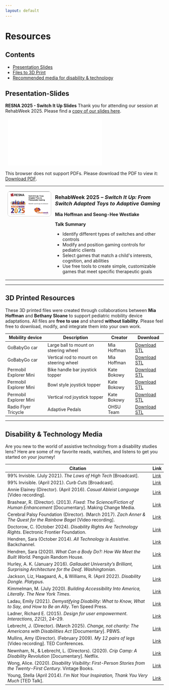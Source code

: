 ```yaml
---
layout: default
---
```


# Resources

## Contents
- [Presentation Slides](#presentation-slides)
- [Files to 3D Print](#3d-printed-resources)
- [Recommended media for disability & technology](#disability--technology-media)

## Presentation-Slides
**RESNA 2025 - Switch It Up Slides**
Thank you for attending our session at RehabWeek 2025. Please find a [copy of our slides here](pdfs/SwitchItUp-RESNA2025-Notes.pdf).

<object data="pdfs/SwitchItUp-RESNA2025-Notes.pdf" type="application/pdf" width="700px" height="700px">
  <embed src="pdfs/SwitchItUp-RESNA2025-Notes.pdf" type="application/pdf">
  <p>This browser does not support PDFs. Please download the PDF to view it: <a href="pdfs/SwitchItUp-RESNA2025-Notes.pdf">Download PDF</a>.</p>
</embed>
</object>

<table>
<tr>
<td style="width:30%; vertical-align: top;">

[<img src="photos/SwitchItUp-Thumbnail.png" alt="Switch It Up Slide Preview" style="width:100%; border:1px solid #ccc; border-radius:8px;">](pdfs/SwitchItUp-RESNA2025-Notes.pdf)

</td>
<td style="width:70%; vertical-align: top;">

### RehabWeek 2025 – *Switch It Up: From Switch Adapted Toys to Adaptive Gaming*  
**Mia Hoffman and Seong-Hee Westlake**

**Talk Summary**
- Identify different types of switches and other controls  
- Modify and position gaming controls for pediatric clients  
- Select games that match a child's interests, cognition, and abilities  
- Use free tools to create simple, customizable games that meet specific therapeutic goals

</td>
</tr>
</table>




---

## 3D Printed Resources

These 3D printed files were created through collaborations between **Mia Hoffman** and **Bethany Sloane** to support pediatric mobility device adaptations. All files are **free to use** and shared **without liability**. Please feel free to download, modify, and integrate them into your own work.




<!-- Markdown table -->

| Mobility device | Description | Creator | Download |
| --------------  | ----------- | ------ | --------- |
| GoBabyGo car |  Large ball to mount on steering wheel | Mia Hoffman | [Download STL](https://github.com/miahoffmannd/miahoffmannd.github.io/blob/main/3dprints/steering-knob-ROC.STL) |
| GoBabyGo car |  Vertical rod to mount on steering wheel | Mia Hoffman | [Download STL](https://github.com/miahoffmannd/miahoffmannd.github.io/blob/main/3dprints/steering-rod-ROC.STL) |
| Permobil Explorer Mini |  Bike handle bar joystick topper | Kate Bokowy | [Download STL](https://github.com/miahoffmannd/miahoffmannd.github.io/blob/main/3dprints/bike-handle-EM.STL) |
| Permobil Explorer Mini | Bowl style joystick topper | Kate Bokowy | [Download STL](https://github.com/miahoffmannd/miahoffmannd.github.io/blob/main/3dprints/donut-climbing-jug-EM.STL) |
| Permobil Explorer Mini | Vertical rod joystick topper | Kate Bokowy | [Download STL](https://github.com/miahoffmannd/miahoffmannd.github.io/blob/main/3dprints/vertical-pole-EM.STL) |
| Radio Flyer Tricycle | Adaptive Pedals | OHSU Team | [Download STL](https://github.com/miahoffmannd/miahoffmannd.github.io/blob/278c2f3498a71435e0374655da7fbd6fee650999/3dprints/RadioFlyer-AssistivePedal.zip) |



---

## Disability & Technology Media
Are you new to the world of assistive technology from a disability studies lens? Here are some of my favorite reads, watches, and listens to get you started on your journey!


<!-- Markdown table -->

| **Citation** | **Link** |
|---------------|-----------|
| 99% Invisble. (July 2021). _The Lows of High Tech_ [Broadcast]. | [Link](https://99percentinvisible.org/episode/the-lows-of-high-tech/) |
| 99% Invisible. (April 2021). _Curb Cuts_ [Broadcast]. | [Link](https://99percentinvisible.org/episode/curb-cuts/) |
| Annie Elainey (Director). (April 2016). _Casual Ableist Language_ [Video recording]. | [Link](https://www.youtube.com/watch?v=a1rrSXkFqGE) |
| Brashear, R. (Director). (2013). _Fixed: The Science/Fiction of Human Enhancement_ [Documentary]. Making Change Media. | [Link](https://fixedthemovie.com/) |
| Cerebral Palsy Foundation (Director). (March 2017). _Zach Anner & The Quest for the Rainbow Bagel_ [Video recording]. | [Link](https://www.youtube.com/watch?v=LhpUJRGrZgc) |
| Doctorow, C. (October 2024). _Disability Rights Are Technology Rights_. Electronic Frontier Foundation. | [Link](https://www.eff.org/deeplinks/2024/06/disability-rights-are-technology-rights) |
| Hendren, Sara (October 2014). _All Technology is Assistive_. Backchannel. | [Link](https://medium.com/backchannel/all-technology-is-assistive-ac9f7183c8cd) |
| Hendren, Sara (2020). _What Can a Body Do?: How We Meet the Built World_. Penguin Random House. | [Link](https://www.penguinrandomhouse.com/books/561049/what-can-a-body-do-by-sara-hendren/) |
| Hurley, A. K. (January 2016). _Gallaudet University’s Brilliant, Surprising Architecture for the Deaf_. _Washingtonian_. | [Link](https://www.washingtonian.com/2016/01/13/gallaudet-universitys-brilliant-surprising-architecture-for-the-deaf/) |
| Jackson, Liz, Haagaard, A., & Williams, R. (April 2022). _Disability Dongle_. _Platypus_. | [Link](https://blog.castac.org/2022/04/disability-dongle/) |
| Kimmelman, M. (July 2020). _Building Accessibility Into America, Literally_. _The New York Times_. | [Link](https://www.nytimes.com/2020/07/20/arts/disabilities-architecture-design.html) |
| Ladau, Emily (2021). _Demystifying Disability: What to Know, What to Say, and How to Be an Ally_. Ten Speed Press. | [Link](https://emilyladau.com/book/) |
| Ladner, Richard E. (2015). _Design for user empowerment_. _Interactions, 22_(2), 24–29. | [Link](https://doi.org/10.1145/2723869) |
| Lebrecht, J. (Director). (March 2025). _Change, not charity: The Americans with Disabilities Act_ [Documentary]. PBWS. | [Link](https://www.pbs.org/wgbh/americanexperience/films/change-not-charity-americans-disabilities-act/) |
| Mullins, Amy (Director). (February 2009). _My 12 pairs of legs_ [Video recording]. TED Conferences. | [Link](https://www.ted.com/talks/aimee_mullins_my_12_pairs_of_legs?language=en&subtitle=en) |
| Newnham, N., & Lebrecht, L. (Directors). (2020). _Crip Camp: A Disability Revolution_ [Documentary]. Netflix. | [Link](https://youtu.be/OFS8SpwioZ4?si=9-O9zZtujtxPnWw3) |
| Wong, Alice. (2020). _Disability Visibility: First-Person Stories from the Twenty-First Century_. Vintage Books. | [Link](https://disabilityvisibilityproject.com/)| 
| Young, Stella (April 2014). _I’m Not Your Inspiration, Thank You Very Much_ [TED Talk]. | [Link](https://www.ted.com/talks/stella_young_i_m_not_your_inspiration_thank_you_very_much) |


